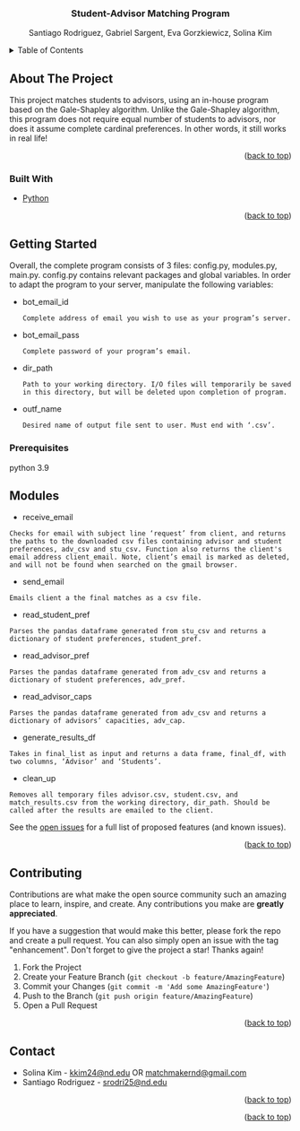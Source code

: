 

<!-- PROJECT LOGO -->

<h3 align="center">Student-Advisor Matching Program</h3>

  <p align="center">
    Santiago Rodriguez, Gabriel Sargent, Eva Gorzkiewicz, Solina Kim
  
  </p>
</div>



<!-- TABLE OF CONTENTS -->
<details>
  <summary>Table of Contents</summary>
  <ol>
    <li>
      <a href="#about-the-project">About The Project</a>
      <li><a href="#built-with">Built With</a></li>
    </li>
    <li>
      <a href="#getting-started">Getting Started</a>
        <li><a href="#prerequisites">Prerequisites</a></li>
    </li>
    <li><a href="#usage">Usage</a></li>
    <li><a href="#contact">Contact</a></li>
  </ol>
</details>



<!-- ABOUT THE PROJECT -->
## About The Project

This project matches students to advisors, using an in-house program based on the Gale-Shapley algorithm. Unlike the Gale-Shapley algorithm, this program does not require equal number of students to advisors, nor does it assume complete cardinal preferences. In other words, it still works in real life!

<p align="right">(<a href="#top">back to top</a>)</p>



### Built With

* [Python](https://python.org/)

<p align="right">(<a href="#top">back to top</a>)</p>

<!-- GETTING STARTED -->
## Getting Started

Overall, the complete program consists of 3 files: config.py, modules.py, main.py.
config.py contains relevant packages and global variables. In order to adapt the program to your server, manipulate the following variables:

* bot_email_id
  ```
  Complete address of email you wish to use as your program’s server.
  ```
* bot_email_pass
  ```
  Complete password of your program’s email.
  ```
* dir_path
  ```
  Path to your working directory. I/O files will temporarily be saved in this directory, but will be deleted upon completion of program.
  ```
* outf_name
  ```
  Desired name of output file sent to user. Must end with ‘.csv’.
  ```

### Prerequisites

python 3.9


<!-- MODULES -->
## Modules

* receive_email
```
Checks for email with subject line ‘request’ from client, and returns the paths to the downloaded csv files containing advisor and student preferences, adv_csv and stu_csv. Function also returns the client's email address client_email. Note, client’s email is marked as deleted, and will not be found when searched on the gmail browser.
```
* send_email
```
Emails client a the final matches as a csv file.
```
* read_student_pref
```
Parses the pandas dataframe generated from stu_csv and returns a dictionary of student preferences, student_pref.
```
* read_advisor_pref
```
Parses the pandas dataframe generated from adv_csv and returns a dictionary of student preferences, adv_pref.
```
* read_advisor_caps
```
Parses the pandas dataframe generated from adv_csv and returns a dictionary of advisors’ capacities, adv_cap.
```
* generate_results_df
```
Takes in final_list as input and returns a data frame, final_df, with two columns, ‘Advisor’ and ‘Students’.
```
* clean_up
```
Removes all temporary files advisor.csv, student.csv, and match_results.csv from the working directory, dir_path. Should be called after the results are emailed to the client.
```


See the [open issues](https://github.com/github_username/repo_name/issues) for a full list of proposed features (and known issues).

<p align="right">(<a href="#top">back to top</a>)</p>



<!-- CONTRIBUTING -->
## Contributing

Contributions are what make the open source community such an amazing place to learn, inspire, and create. Any contributions you make are **greatly appreciated**.

If you have a suggestion that would make this better, please fork the repo and create a pull request. You can also simply open an issue with the tag "enhancement".
Don't forget to give the project a star! Thanks again!

1. Fork the Project
2. Create your Feature Branch (`git checkout -b feature/AmazingFeature`)
3. Commit your Changes (`git commit -m 'Add some AmazingFeature'`)
4. Push to the Branch (`git push origin feature/AmazingFeature`)
5. Open a Pull Request

<p align="right">(<a href="#top">back to top</a>)</p>


<!-- CONTACT -->
## Contact

* Solina Kim - kkim24@nd.edu OR matchmakernd@gmail.com
* Santiago Rodriguez - srodri25@nd.edu

<p align="right">(<a href="#top">back to top</a>)</p>


<p align="right">(<a href="#top">back to top</a>)</p>


<!-- MARKDOWN LINKS & IMAGES -->
<!-- https://www.markdownguide.org/basic-syntax/#reference-style-links -->
[contributors-shield]: https://img.shields.io/github/contributors/github_username/repo_name.svg?style=for-the-badge
[contributors-url]: https://github.com/github_username/repo_name/graphs/contributors
[forks-shield]: https://img.shields.io/github/forks/github_username/repo_name.svg?style=for-the-badge
[forks-url]: https://github.com/github_username/repo_name/network/members
[stars-shield]: https://img.shields.io/github/stars/github_username/repo_name.svg?style=for-the-badge
[stars-url]: https://github.com/github_username/repo_name/stargazers
[issues-shield]: https://img.shields.io/github/issues/github_username/repo_name.svg?style=for-the-badge
[issues-url]: https://github.com/github_username/repo_name/issues
[license-shield]: https://img.shields.io/github/license/github_username/repo_name.svg?style=for-the-badge
[license-url]: https://github.com/github_username/repo_name/blob/master/LICENSE.txt
[linkedin-shield]: https://img.shields.io/badge/-LinkedIn-black.svg?style=for-the-badge&logo=linkedin&colorB=555
[linkedin-url]: https://linkedin.com/in/linkedin_username
[product-screenshot]: images/screenshot.png

